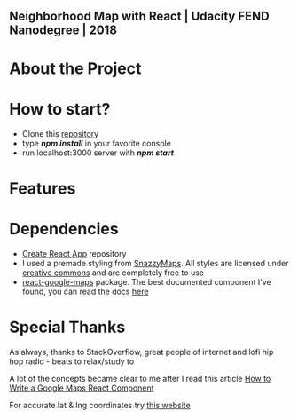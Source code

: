 ## Neighborhood Map with React | Udacity FEND Nanodegree | 2018

# About the Project
# How to start?

* Clone this [repository](https://github.com/soyaposeidon/FEND-Neighborhood-MapApp-React.git)
* type **_npm install_** in your favorite console
* run localhost:3000 server with **_npm start_**
# Features 


# Dependencies

* [Create React App](https://github.com/facebook/create-react-app) repository
* I used a premade styling from [SnazzyMaps](https://snazzymaps.com/style/6618/cladme). All styles are licensed under [creative commons](https://creativecommons.org/publicdomain/zero/1.0/) and are completely free to use
* [react-google-maps](https://github.com/tomchentw/react-google-maps) package. The best documented component I've found, you can read the docs [here](https://tomchentw.github.io/react-google-maps/)

# Special Thanks

As always, thanks to StackOverflow, great people of internet and lofi hip hop radio - beats to relax/study to

A lot of the concepts became clear to me after I read this article [How to Write a Google Maps React Component](https://www.fullstackreact.com/articles/how-to-write-a-google-maps-react-component/)

For accurate lat & lng coordinates try [this website](https://www.gps-latitude-longitude.com)